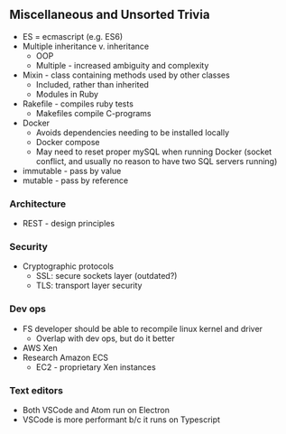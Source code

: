 ## Miscellaneous and Unsorted Trivia  

- ES = ecmascript (e.g. ES6) 
- Multiple inheritance v. inheritance 
    - OOP 
    - Multiple - increased ambiguity and complexity 
- Mixin - class containing methods used by other classes 
    - Included, rather than inherited 
    - Modules in Ruby 
- Rakefile - compiles ruby tests 
    - Makefiles compile C-programs 
- Docker 
    - Avoids dependencies needing to be installed locally 
    - Docker compose 
    - May need to reset proper mySQL when running Docker (socket conflict, and usually no reason to have two SQL servers running)
- immutable - pass by value 
- mutable - pass by reference 

### Architecture 
- REST - design principles 

### Security 
- Cryptographic protocols 
    - SSL: secure sockets layer (outdated?) 
    - TLS: transport layer security 

### Dev ops 
- FS developer should be able to recompile linux kernel and driver 
    - Overlap with dev ops, but do it better 
- AWS Xen 
- Research Amazon ECS 
    - EC2 - proprietary Xen instances 

### Text editors 
- Both VSCode and Atom run on Electron 
- VSCode is more performant b/c it runs on Typescript 